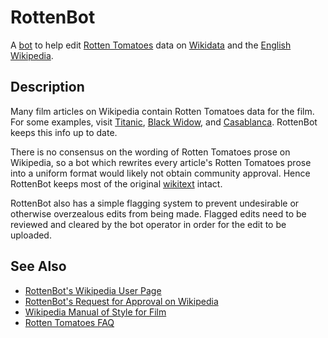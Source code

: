 # RottenBot
A [bot](https://en.wikipedia.org/wiki/Wikipedia:Bots) to help edit [Rotten Tomatoes](https://www.rottentomatoes.com/) data on [Wikidata](https://www.wikidata.org/wiki/Wikidata:Main_Page) and the [English Wikipedia](https://en.wikipedia.org/wiki/Main_Page).

## Description
Many film articles on Wikipedia contain Rotten Tomatoes data for the film. For some examples, visit [Titanic](https://en.wikipedia.org/wiki/Titanic_(1997_film)), [Black Widow](https://en.wikipedia.org/wiki/Black_Widow_(2021_film)), and [Casablanca](https://en.wikipedia.org/wiki/Casablanca_(film)). RottenBot keeps this info up to date.

There is no consensus on the wording of Rotten Tomatoes prose on Wikipedia, so a bot which rewrites every article's Rotten Tomatoes prose into a uniform format would likely not obtain community approval. Hence RottenBot keeps most of the original [wikitext](https://en.wikipedia.org/wiki/Help:Wikitext) intact.

RottenBot also has a simple flagging system to prevent undesirable or otherwise overzealous edits from being made. Flagged edits need to be reviewed and cleared by the bot operator in order for the edit to be uploaded.

## See Also
* [RottenBot's Wikipedia User Page](https://en.wikipedia.org/wiki/User:RottenBot)
* [RottenBot's Request for Approval on Wikipedia](https://en.wikipedia.org/wiki/Wikipedia:Bots/Requests_for_approval/RottenBot)
* [Wikipedia Manual of Style for Film](https://en.wikipedia.org/wiki/Wikipedia:Manual_of_Style/Film)
* [Rotten Tomatoes FAQ](https://www.rottentomatoes.com/faq)
